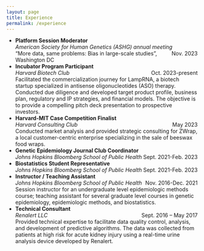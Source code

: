 ```yaml
---
layout: page
title: Experience
permalink: /experience
---
```


- **Platform Session Moderator**<br/>
*American Society for Human Genetics (ASHG) annual meeting*	    <span style="float:right;">Nov. 2023</span><br/>
“More data, same problems: Bias in large-scale studies”, Washington DC
- **Incubator Program Participant**<br/>
*Harvard Biotech Club* 	<span style="float:right;">Oct. 2023-present</span><br/>
Facilitated the commercialization journey for LampRNA, a biotech startup specialized in antisense oligonucleotides (ASO) therapy. Conducted due diligence and developed target product profile, business plan, regulatory and IP strategies, and financial models. The objective is to provide a compelling pitch deck presentation to prospective investors.
- **Harvard-MIT Case Competition Finalist**<br/>
*Harvard Consulting Club*   	<span style="float:right;">May 2023</span><br/>
Conducted market analysis and provided strategic consulting for ZWrap, a local customer-centric enterprise specializing in the sale of beeswax food wraps.
- **Genetic Epidemiology Journal Club Coordinator**<br/>
*Johns Hopkins Bloomberg School of Public Health*	<span style="float:right;">Sept. 2021-Feb. 2023</span><br/>
- **Biostatistics Student Representative**<br/>
*Johns Hopkins Bloomberg School of Public Health* 		<span style="float:right;">Sept. 2021-Feb. 2023</span><br/>
- **Instructor / Teaching Assistant**<br/>
*Johns Hopkins Bloomberg School of Public Health* 	<span style="float:right;">Nov. 2016-Dec. 2021</span><br/>
Session instructor for an undergraduate level epidemiologic methods course; teaching assistant for several graduate level courses in genetic epidemiology, epidemiologic methods, and biostatistics.
- **Technical Consultant**<br/>
*Renalert LLC* <span style="float:right;">Sept. 2016 – May 2017</span><br/>
Provided technical expertise to facilitate data quality control, analysis, and development of predictive algorithms. The data was collected from patients at high risk for acute kidney injury using a real-time urine analysis device developed by Renalert.

